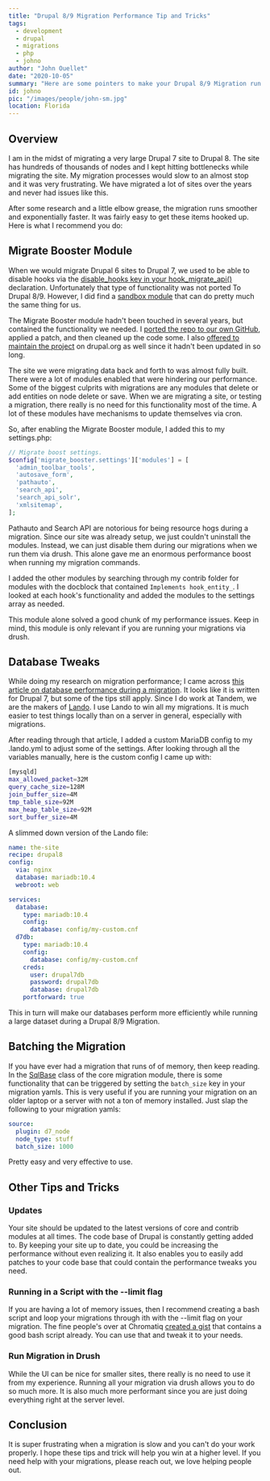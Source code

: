 ```yaml
---
title: "Drupal 8/9 Migration Performance Tip and Tricks"
tags:
  - development
  - drupal
  - migrations
  - php
  - johno
author: "John Ouellet"
date: "2020-10-05"
summary: "Here are some pointers to make your Drupal 8/9 Migration run quicker and efficiently."
id: johno
pic: "/images/people/john-sm.jpg"
location: Florida
---
```


## Overview

I am in the midst of migrating a very large Drupal 7 site to Drupal 8.  The site has hundreds of thousands of nodes and I kept hitting bottlenecks while migrating the site.  My migration processes would slow to an almost stop and it was very frustrating.  We have migrated a lot of sites over the years and never had issues like this.  

After some research and a little elbow grease, the migration runs smoother and exponentially faster.  It was fairly easy to get these items hooked up.  Here is what I recommend you do:

## Migrate Booster Module

When we would migrate Drupal 6 sites to Drupal 7, we used to be able to disable hooks via the [disable_hooks key in your hook_migrate_api()](https://www.drupal.org/node/2136601) declaration.  Unfortunately that type of functionality was not ported To Drupal 8/9.  However, I did find a [sandbox module](https://www.drupal.org/sandbox/onkeltem/2828817) that can do pretty much the same thing for us. 

The Migrate Booster module hadn't been touched in several years, but contained the functionality we needed.  I [ported the repo to our own GitHub](https://github.com/thinktandem/migrate_booster), applied a patch, and then cleaned up the code some.  I also [offered to maintain the project](https://www.drupal.org/project/2828817/issues/3152461#comment-13845607) on drupal.org as well since it hadn't been updated in so long.

The site we were migrating data back and forth to was almost fully built.  There were a lot of modules enabled that were hindering our performance.  Some of the biggest culprits with migrations are any modules that delete or add entities on node delete or save.   When we are migrating a site, or testing a migration, there really is no need for this functionality most of the time.  A lot of these modules have mechanisms to update themselves via cron.  

So, after enabling the Migrate Booster module, I added this to my settings.php:

```php
// Migrate boost settings.
$config['migrate_booster.settings']['modules'] = [
  'admin_toolbar_tools',
  'autosave_form',
  'pathauto',
  'search_api',
  'search_api_solr',
  'xmlsitemap',
];
```

Pathauto and Search API are notorious for being resource hogs during a migration.  Since our site was already setup, we just couldn't uninstall the modules.  Instead, we can just disable them during our migrations when we run them via drush.  This alone gave me an enormous performance boost when running my migration commands.

I added the other modules by searching through my contrib folder for modules with the docblock that contained ```Implements hook_entity_```.  I looked at each hook's functionality and added the modules to the settings array as needed.  

This module alone solved a good chunk of my performance issues.  Keep in mind, this module is only relevant if you are running your migrations via drush.  

## Database Tweaks

While doing my research on migration performance; I came across [this article on database performance during a migration](https://www.drupal.org/node/1994584).  It looks like it is written for Drupal 7, but some of the tips still apply.  Since I do work at Tandem, we are the makers of [Lando](https://lando.dev/).  I use Lando to win all my migrations.  It is much easier to test things locally than on a server in general, especially with migrations. 

After reading through that article, I added a custom MariaDB config to my .lando.yml to adjust some of the settings.  After looking through all the variables manually, here is the custom config I came up with:

```bash
[mysqld]
max_allowed_packet=32M
query_cache_size=128M
join_buffer_size=4M
tmp_table_size=92M
max_heap_table_size=92M
sort_buffer_size=4M
```

A slimmed down version of the Lando file:

```yml
name: the-site
recipe: drupal8
config:
  via: nginx
  database: mariadb:10.4
  webroot: web

services:
  database:
    type: mariadb:10.4
    config:
      database: config/my-custom.cnf
  d7db:
    type: mariadb:10.4
    config:
      database: config/my-custom.cnf
    creds:
      user: drupal7db
      password: drupal7db
      database: drupal7db
    portforward: true
```

This in turn will make our databases perform more efficiently while running a large dataset during a Drupal 8/9 Migration.

## Batching the Migration

If you have ever had a migration that runs of of memory, then keep reading.  In the [SqlBase](https://api.drupal.org/api/drupal/core%21modules%21migrate%21src%21Plugin%21migrate%21source%21SqlBase.php/class/SqlBase/8.4.x) class of the core migration module, there is some functionality that can be triggered by setting the ```batch_size``` key in your migration yamls.  This is very useful if you are running your migration on an older laptop or a server with not a ton of memory installed.  Just slap the following to your migration yamls:

```yaml
source:
  plugin: d7_node
  node_type: stuff
  batch_size: 1000
```

Pretty easy and very effective to use.

## Other Tips and Tricks

### Updates

Your site should be updated to the latest versions of core and contrib modules at all times.  The code base of Drupal is constantly getting added to.  By keeping your site up to date, you could be increasing the performance without even realizing it.  It also enables you to easily add patches to your code base that could contain the performance tweaks you need.

### Running in a Script with the --limit flag

If you are having a lot of memory issues, then I recommend creating a bash script and loop your migrations through ith with the --limit flag on your migration. The fine people's over at Chromatiq [created a gist](https://gist.github.com/adamzimmermann/e0f730425d0876991f1891a02bf372a4) that contains a good bash script already.  You can use that and tweak it to your needs.

### Run Migration in Drush

While the UI can be nice for smaller sites, there really is no need to use it from my experience.  Running all your migration via drush allows you to do so much more.  It is also much more performant since you are just doing everything right at the server level.

## Conclusion

It is super frustrating when a migration is slow and you can't do your work properly.  I hope these tips and trick will help you win at a higher level.  If you need help with your migrations, please reach out, we love helping people out.
